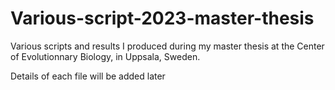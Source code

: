 # Various-script-2023-master-thesis
Various scripts and results I produced during my master thesis at the Center of Evolutionnary Biology, in Uppsala, Sweden.

Details of each file will be added later
